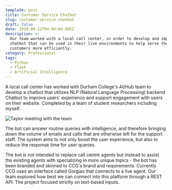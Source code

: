 ```yaml
---
template: post
title: Customer Service Chatbot
slug: customer-service-chatbot
draft: false
date: 2019-06-12T04:00:04.895Z
description: >-
  Our team worked with a local call center, in order to develop and implement a
  chatbot that can be used in their live environments to help serve their
  customers more efficiently.
category: Professional
tags:
  - Python
  - Flask
  - Artificial Intelligence
---
```

A local call center has worked with Durham College's AI/Hub team to develop a chatbot that utilizes NLP (Natural Language Processing) backend Chatbot to improve users' experience and support engagement with users on their website. Completed by a team of student researchers including myself. 

![Taylor meeting with the team](/media/meeting5.jpg "Me in a meeting for the chatbot")

The bot can answer routine queries with intelligence, and therefore bringing down the volume of emails and calls that are otherwise left for the support staff. The system aims to not only boost the user experience, but also to reduce the response time for user queries. 



The bot is not intended to replace call centre agents but instead to assist the existing agents with specializing in more unique topics - the bot has been branded and skinned to CCG's brand and requirements. Currently CCG uses an interface called Gorgias that connects to a live agent. Our team explored how best we can connect into this platform through a REST API. The project focused strictly on text-based inputs.